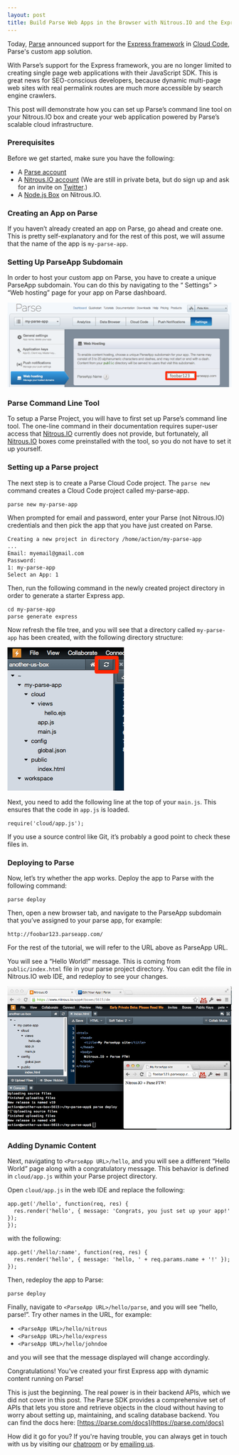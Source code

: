 ```yaml
---
layout: post
title: Build Parse Web Apps in the Browser with Nitrous.IO and the Express Framework
---
```


Today, [Parse](https://parse.com/) announced support for the [Express framework](http://expressjs.com/)
in [Cloud Code](https://www.parse.com/products/cloud_code), Parse's custom app solution.

With Parse&rsquo;s support for the Express framework, you are no longer limited
to creating single page web applications with their JavaScript SDK. This is
great news for SEO-conscious developers, because dynamic multi-page web
sites with real permalink routes are much more accessible by search
engine crawlers.

This post will demonstrate how you can set up Parse&rsquo;s command line
tool on your Nitrous.IO box and create your web application powered by
Parse&rsquo;s scalable cloud infrastructure.

### Prerequisites

Before we get started, make sure you have the following:

* A [Parse account](https://parse.com/#signup)
* A [Nitrous.IO account](https://www.nitrous.io/) (We are still in
  private beta, but do sign up and ask for an invite on
  [Twitter](https://www.twitter.com/nitrousio).)
* A [Node.js Box](http://help.nitrous.io/box-new/) on Nitrous.IO.

### Creating an App on Parse

If you haven&rsquo;t already created an app on Parse, go ahead and
create one. This is pretty self-explanatory and for the rest of this
post, we will assume that the name of the app is `my-parse-app`.

### Setting Up ParseApp Subdomain

In order to host your custom app on Parse, you have to create a
unique ParseApp subdomain. You can do this by navigating to the &ldquo;
Settings&rdquo; &gt; &ldquo;Web hosting&rdquo; page for your app on Parse
dashboard.

![ParseApp Subdomain](/images/parse-subdomain.png)

### Parse Command Line Tool

To setup a Parse Project, you will have to first set up Parse&rsquo;s
command line tool. The one-line command in their documentation requires
super-user access that [Nitrous.IO](https://www.nitrous.io/) currently
does not provide, but fortunately, all [Nitrous.IO](https://www.nitrous.io/)
boxes come preinstalled with the tool, so you do not have to set it up
yourself.

### Setting up a Parse project

The next step is to create a Parse Cloud Code project. The `parse new`
command creates a Cloud Code project called my-parse-app.

    parse new my-parse-app

When prompted for email and password, enter your Parse (not Nitrous.IO)
credentials and then pick the app that you have just created on Parse.

    Creating a new project in directory /home/action/my-parse-app
    ...
    Email: myemail@gmail.com
    Password: 
    1: my-parse-app
    Select an App: 1

Then, run the following command in the newly created project directory
in order to generate a starter Express app.

    cd my-parse-app
    parse generate express

Now refresh the file tree, and you will see that a directory called
`my-parse-app` has been created, with the following directory structure:

![File Tree](/images/parse-filetree.png)

Next, you need to add the following line at the top of your `main.js`.
This ensures that the code in `app.js` is loaded.

    require('cloud/app.js');

If you use a source control like Git, it&rsquo;s probably a good point
to check these files in.

### Deploying to Parse

Now, let&rsquo;s try whether the app works. Deploy the app to Parse with
the following command:

    parse deploy

Then, open a new browser tab, and navigate to the ParseApp subdomain
that you&rsquo;ve assigned to your parse app, for example:

    http://foobar123.parseapp.com/

For the rest of the tutorial, we will refer to the URL above as ParseApp
URL.

You will see a &ldquo;Hello World!&rdquo; message. This is coming from
`public/index.html` file in your parse project directory. You can edit
the file in Nitrous.IO web IDE, and redeploy to see your changes.

![Parse App Preview](/images/parse-preview.png)

### Adding Dynamic Content

Next, navigating to `<ParseApp URL>/hello`, and you will see a different
&ldquo;Hello World&rdquo; page along with a congratulatory message. This
behavior is defined in `cloud/app.js` within your Parse project directory.

Open `cloud/app.js` in the web IDE and replace the following:

    app.get('/hello', function(req, res) {
      res.render('hello', { message: 'Congrats, you just set up your app!' });
    });

with the following:

    app.get('/hello/:name', function(req, res) {
      res.render('hello', { message: 'hello, ' + req.params.name + '!' });
    });

Then, redeploy the app to Parse:

    parse deploy

Finally, navigate to `<ParseApp URL>/hello/parse`, and you will see
&ldquo;hello, parse!&rdquo;. Try other names in the URL, for example:

* `<ParseApp URL>/hello/nitrous`
* `<ParseApp URL>/hello/express`
* `<ParseApp URL>/hello/johndoe`

and you will see that the message displayed will change accordingly.

Congratulations! You&rsquo;ve created your first Express app with dynamic
content running on Parse!

This is just the beginning. The real power is in their backend APIs, which
we did not cover in this post. The Parse SDK provides a comprehensive
set of APIs that lets you store and retrieve objects in the cloud without
having to worry about setting up, maintaining, and scaling database backend.
You can find the docs here: [https://parse.com/docs](https://parse.com/docs)

How did it go for you? If you're having trouble, you can always get in touch with us by visiting our [chatroom](https://www.nitrous.io/chat) or by [emailing us](mailto:support@nitrous.io).
